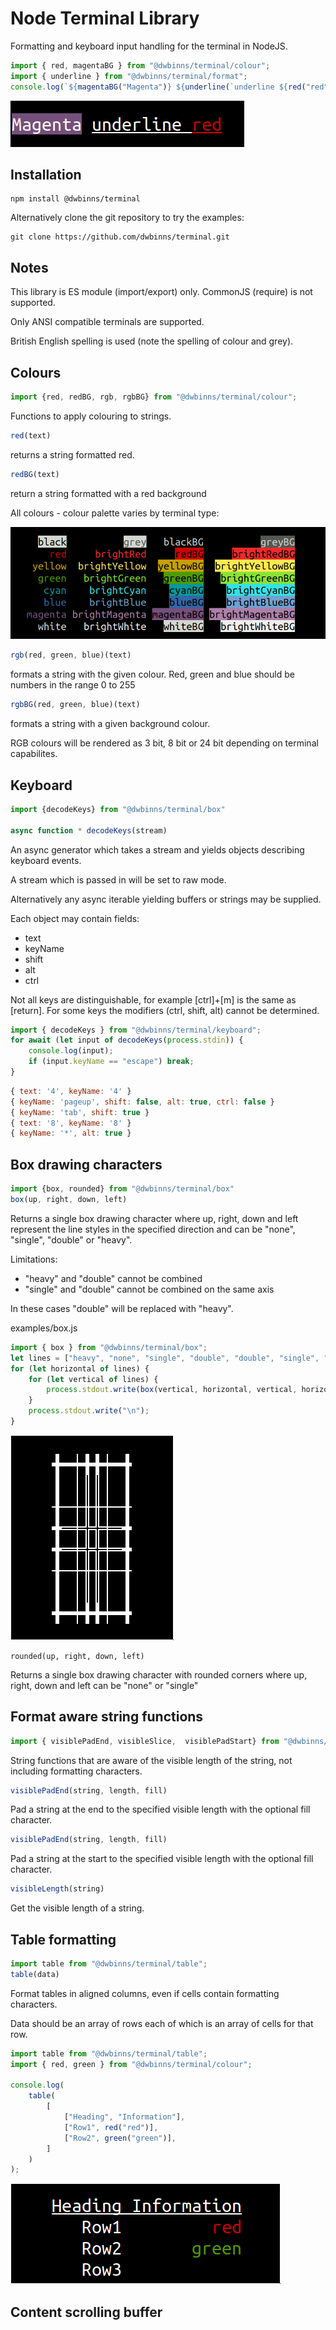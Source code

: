 # Node Terminal Library

Formatting and keyboard input handling for the terminal in NodeJS.

```javascript
import { red, magentaBG } from "@dwbinns/terminal/colour";
import { underline } from "@dwbinns/terminal/format";
console.log(`${magentaBG("Magenta")} ${underline(`underline ${red("red")}`)}`);
```

![Formatting example](https://raw.githubusercontent.com/dwbinns/terminal/main/docs/format.png)

## Installation

    npm install @dwbinns/terminal

Alternatively clone the git repository to try the examples:

    git clone https://github.com/dwbinns/terminal.git

## Notes

This library is ES module (import/export) only. CommonJS (require) is not supported.

Only ANSI compatible terminals are supported.

British English spelling is used (note the spelling of colour and grey).

## Colours

```javascript
import {red, redBG, rgb, rgbBG} from "@dwbinns/terminal/colour";
```

Functions to apply colouring to strings.

```javascript
red(text)
```
returns a string formatted red.

```javascript
redBG(text)
```
return a string formatted with a red background

All colours - colour palette varies by terminal type:

![Colours](https://raw.githubusercontent.com/dwbinns/terminal/main/docs/colours.png)

```javascript
rgb(red, green, blue)(text)
```
formats a string with the given colour. Red, green and blue should be numbers in the range 0 to 255
```javascript
rgbBG(red, green, blue)(text)
```
formats a string with a given background colour.

RGB colours will be rendered as 3 bit, 8 bit or 24 bit depending on terminal capabilites.


## Keyboard

```javascript
import {decodeKeys} from "@dwbinns/terminal/box"

async function * decodeKeys(stream)
```


An async generator which takes a stream and yields objects
describing keyboard events.

A stream which is passed in will be set to raw mode.

Alternatively any async iterable yielding buffers or strings may be supplied.

Each object may contain fields:
- text
- keyName
- shift
- alt
- ctrl

Not all keys are distinguishable, for example [ctrl]+[m] is the same as [return]. For some keys the modifiers (ctrl, shift, alt) cannot be determined.

```javascript
import { decodeKeys } from "@dwbinns/terminal/keyboard";
for await (let input of decodeKeys(process.stdin)) {
    console.log(input);
    if (input.keyName == "escape") break;
}
```

```javascript
{ text: '4', keyName: '4' }
{ keyName: 'pageup', shift: false, alt: true, ctrl: false }
{ keyName: 'tab', shift: true }
{ text: '8', keyName: '8' }
{ keyName: '*', alt: true }
```

## Box drawing characters

```javascript
import {box, rounded} from "@dwbinns/terminal/box"
box(up, right, down, left)
```

Returns a single box drawing character
where up, right, down and left represent the line styles in the specified direction and can be "none", "single", "double" or "heavy".

Limitations:
* "heavy" and "double" cannot be combined
* "single" and "double" cannot be combined on the same axis

In these cases "double" will be replaced with "heavy".

examples/box.js
```javascript
import { box } from "@dwbinns/terminal/box";
let lines = ["heavy", "none", "single", "double", "double", "single", "none", "heavy"];
for (let horizontal of lines) {
    for (let vertical of lines) {
        process.stdout.write(box(vertical, horizontal, vertical, horizontal));
    }
    process.stdout.write("\n");
}
```
![Box drawing](https://raw.githubusercontent.com/dwbinns/terminal/main/docs/boxes.png)

    rounded(up, right, down, left)

Returns a single box drawing character with rounded corners where up, right, down and left can be "none" or "single"

## Format aware string functions

```javascript
import { visiblePadEnd, visibleSlice,  visiblePadStart} from "@dwbinns/terminal/string";
```

String functions that are aware of the visible length of the string, not including formatting characters.


```javascript
visiblePadEnd(string, length, fill)
```
Pad a string at the end to the specified visible length with the optional fill character.

```javascript
visiblePadEnd(string, length, fill)
```
Pad a string at the start to the specified visible length with the optional fill character.


```javascript
visibleLength(string)
```
Get the visible length of a string.

## Table formatting

```javascript
import table from "@dwbinns/terminal/table";
table(data)
```

Format tables in aligned columns, even if cells contain formatting characters.

Data should be an array of rows each of which is an array of cells for that row.

```javascript
import table from "@dwbinns/terminal/table";
import { red, green } from "@dwbinns/terminal/colour";

console.log(
    table(
        [
            ["Heading", "Information"],
            ["Row1", red("red")],
            ["Row2", green("green")],
        ]
    )
);
```

![Table](https://raw.githubusercontent.com/dwbinns/terminal/main/docs/table.png)


## Content scrolling buffer


